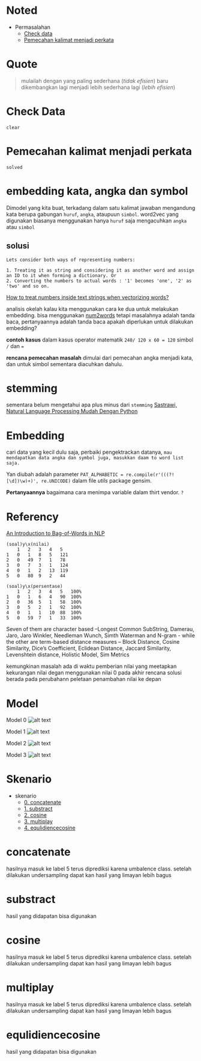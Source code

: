 # Noted

* Permasalahan
	* [Check data](#check-data)
	* [Pemecahan kalimat menjadi perkata](#pemecahan-kalimat-menjadi-perkata)


# Quote
> mulailah dengan yang paling sederhana (*tidak efisien*) baru dikembangkan lagi menjadi lebih sederhana lagi (*lebih efisien*)
# Check Data
	clear
# Pemecahan kalimat menjadi perkata
	solved
# embedding kata, angka dan symbol
Dimodel yang kita buat, terkadang dalam satu kalimat jawaban mengandung kata berupa gabungan `huruf`, `angka`, ataupuun `simbol`. word2vec yang digunakan biasanya menggunakan hanya `huruf` saja mengacuhkan `angka` atau `simbol` 

## solusi 
```
Lets consider both ways of representing numbers:

1. Treating it as string and considering it as another word and assign an ID to it when forming a dictionary. Or
2. Converting the numbers to actual words : '1' becomes 'one', '2' as 'two' and so on.
```
[How to treat numbers inside text strings when vectorizing words?](https://stackoverflow.com/questions/44865840/how-to-treat-numbers-inside-text-strings-when-vectorizing-words)

analisis 
okelah kalau kita menggunakan cara ke dua untuk melakukan embedding. bisa menggunakan [num2words](https://github.com/savoirfairelinux/num2words) tetapi masalahnya adalah tanda baca, pertanyaannya adalah tanda baca apakah diperlukan untuk dilakukan embedding? 

**contoh kasus**
dalam kasus operator matematik `240/ 120 x 60 = 120` simbol `/` dan `=`

**rencana pemecahan masalah**
dimulai dari pemecahan angka menjadi kata, dan untuk simbol sementara diacuhkan dahulu.


# stemming 
sementara belum mengetahui apa plus minus dari `stemming`
[Sastrawi, Natural Language Processing Mudah Dengan Python](https://belajarpython.com/2018/05/sastrawi-natural-language-processing-bahasa-indonesia.html)

# Embedding
cari data yang kecil dulu saja, perbaiki pengektrackan datanya, 
	```
	mau mendapatkan data angka dan symbol juga, masukkan daam to word list saja.
	```

Yan diubah adalah parameter `PAT_ALPHABETIC = re.compile(r'(((?![\d])\w)+)', re.UNICODE)` dalam file *utils* package gensim. 

**Pertanyaannya** 
	bagaimana cara menimpa variable dalam thirt vendor. `?`


# Referency
[An Introduction to Bag-of-Words in NLP](https://medium.com/greyatom/an-introduction-to-bag-of-words-in-nlp-ac967d43b428)

```
(soal)y\x(nilai)
	1	2	3	4	5
1	0	1	8	5	121
2	0	49	7	1	78
3	0	7	3	1	124
4	0	1	2	13	119
5	0	80	9	2	44
```

```
(soal)y\x(persentase)
	1	2	3	4	5	100%
1	0 	1 	6 	4 	90 	100%
2	0 	36 	5 	1 	58 	100% 
3	0 	5 	2 	1 	92 	100%
4	0 	1 	1 	10 	88 	100%
5	0 	59 	7 	1 	33 	100%

```

Seven of them are character based –Longest Common SubString, Damerau, Jaro, Jaro Winkler, Needleman Wunch, Simth Waterman and N-gram - while the other are term-based distance measures – Block Distance, Cosine Similarity, Dice’s Coefficient, Eclidean Distance, Jaccard Similarity, Levenshtein distance, Holistic Model, Sim Metrics

kemungkinan masalah ada di waktu pemberian nilai yang meetapkan kekurangan nilai degan menggunakan nilai 0 pada akhir rencana solusi berada pada perubahann peletaan penambahan nilai ke depan

# Model
Model 0
![alt text](https://github.com/wiratmo/ascore/blob/master/note/pic/sk0.png)

Model 1
![alt text](https://github.com/wiratmo/ascore/blob/master/note/pic/sk1.png)

Model 2
![alt text](https://github.com/wiratmo/ascore/blob/master/note/pic/sk2.png)

Model 3
![alt text](https://github.com/wiratmo/ascore/blob/master/note/pic/sk3.png)


# Skenario
* skenario
	* [0. concatenate](#concatenate)
	* [1. substract](#substract)
	* [2. cosine](#cosine)
	* [3. multiplay](#multiplay)
	* [4. equlidiencecosine](#equlidiencecosine)

# concatenate
hasilnya masuk ke label 5 terus diprediksi karena umbalence class. setelah dilakukan undersampling dapat kan hasil yang limayan lebih bagus
# substract
hasil yang didapatan bisa digunakan
# cosine
hasilnya masuk ke label 5 terus diprediksi karena umbalence class. setelah dilakukan undersampling dapat kan hasil yang limayan lebih bagus
# multiplay
hasilnya masuk ke label 5 terus diprediksi karena umbalence class. setelah dilakukan undersampling dapat kan hasil yang limayan lebih bagus
# equlidiencecosine
hasil yang didapatan bisa digunakan